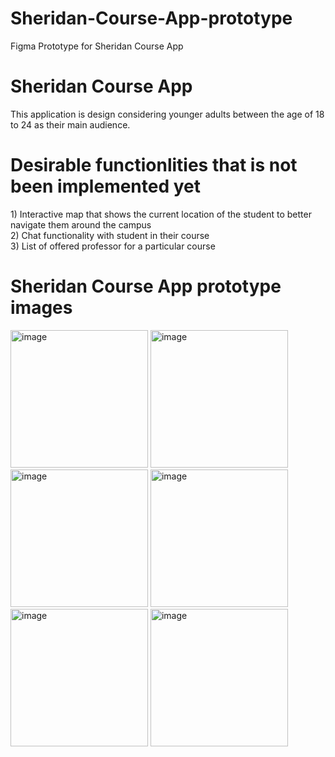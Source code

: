 # Sheridan-Course-App-prototype
Figma Prototype for Sheridan Course App

<h1>Sheridan Course App </h1>
This application is design considering younger adults between the age of 18 to 24 as their main audience.
  
<h1>Desirable functionlities that is not been implemented yet </h1>
1) Interactive map that shows the current location of the student to better navigate them around the campus <br>
2) Chat functionality with student in their course <br>
3) List of offered professor for a particular course <br>


<h1>Sheridan Course App prototype images </h1>

<img width="220" alt="image" src="https://user-images.githubusercontent.com/82590756/220012426-89987ea5-32e4-4e59-99f3-058f5f045d1c.png">

<img width="220" alt="image" src="https://user-images.githubusercontent.com/82590756/220012457-c074513d-68e1-43a5-aec3-1026c28dc49d.png">

<img width="220" alt="image" src="https://user-images.githubusercontent.com/82590756/220012469-fa53a898-389f-4a5c-896a-69332b7d5fd5.png">

<img width="220" alt="image" src="https://user-images.githubusercontent.com/82590756/220012479-7cb8e5ac-d0d1-4e02-9c0c-f3e55ae54534.png">

<img width="220" alt="image" src="https://user-images.githubusercontent.com/82590756/220012491-061e7fec-9338-43f1-83ac-1e2bee7b54b9.png">

<img width="220" alt="image" src="https://user-images.githubusercontent.com/82590756/220012504-e2d1e806-05bb-4f58-a65d-b7d5db042ad2.png">

